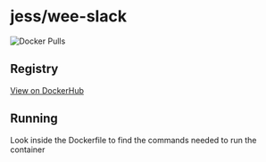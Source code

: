 # jess/wee-slack

![Docker Pulls](https://img.shields.io/docker/pulls/jess/wee-slack)



## Registry

[View on DockerHub](https://hub.docker.com/r/jess/wee-slack)

## Running

Look inside the Dockerfile to find the commands needed to run the container
